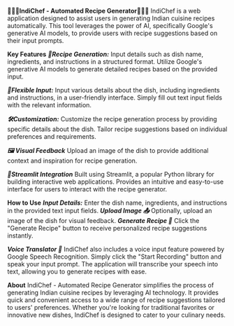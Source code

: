 **👩‍🍳🍴IndiChef - Automated Recipe Generator👩‍🍳🍴**
IndiChef is a web application designed to assist users in generating Indian cuisine recipes automatically. This tool leverages the power of AI, specifically Google's generative AI models, to provide users with recipe suggestions based on their input prompts.

**Key Features**
***📝Recipe Generation:***
Input details such as dish name, ingredients, and instructions in a structured format.
Utilize Google's generative AI models to generate detailed recipes based on the provided input.

***🔄Flexible Input:***
Input various details about the dish, including ingredients and instructions, in a user-friendly interface.
Simply fill out text input fields with the relevant information.

***🛠️Customization:***
Customize the recipe generation process by providing specific details about the dish.
Tailor recipe suggestions based on individual preferences and requirements.

***🖼️ Visual Feedback***
Upload an image of the dish to provide additional context and inspiration for recipe generation.

***🔗Streamlit Integration***
Built using Streamlit, a popular Python library for building interactive web applications.
Provides an intuitive and easy-to-use interface for users to interact with the recipe generator.

**How to Use**
***Input Details:***
Enter the dish name, ingredients, and instructions in the provided text input fields.
***Upload Image 📤***
Optionally, upload an image of the dish for visual feedback.
***Generate Recipe 📜***
Click the "Generate Recipe" button to receive personalized recipe suggestions instantly.

***Voice Translator 🎤***
IndiChef also includes a voice input feature powered by Google Speech Recognition. Simply click the "Start Recording" button and speak your input prompt. The application will transcribe your speech into text, allowing you to generate recipes with ease.

**About**
IndiChef - Automated Recipe Generator simplifies the process of generating Indian cuisine recipes by leveraging AI technology. It provides quick and convenient access to a wide range of recipe suggestions tailored to users' preferences. Whether you're looking for traditional favorites or innovative new dishes, IndiChef is designed to cater to your culinary needs.

